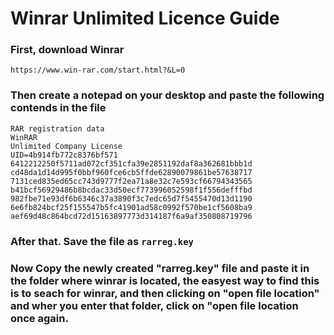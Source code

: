 # Winrar Unlimited Licence Guide

### First, download Winrar
```
https://www.win-rar.com/start.html?&L=0
```
### Then create a notepad on your desktop and paste the following contends in the file
```
RAR registration data
WinRAR
Unlimited Company License
UID=4b914fb772c8376bf571
6412212250f5711ad072cf351cfa39e2851192daf8a362681bbb1d
cd48da1d14d995f0bbf960fce6cb5ffde62890079861be57638717
7131ced835ed65cc743d9777f2ea71a8e32c7e593cf66794343565
b41bcf56929486b8bcdac33d50ecf773996052598f1f556defffbd
982fbe71e93df6b6346c37a3890f3c7edc65d7f5455470d13d1190
6e6fb824bcf25f155547b5fc41901ad58c0992f570be1cf5608ba9
aef69d48c864bcd72d15163897773d314187f6a9af350808719796
```

### After that. Save the file as ```rarreg.key```

### Now Copy the newly created "rarreg.key" file and paste it in the folder where winrar is located, the easyest way to find this is to seach for winrar, and then clicking on "open file location" and wher you enter that folder, click on "open file location once again.
